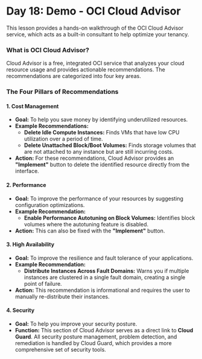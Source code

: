 # Day 18: Demo - OCI Cloud Advisor

This lesson provides a hands-on walkthrough of the OCI Cloud Advisor service, which acts as a built-in consultant to help optimize your tenancy.

### What is OCI Cloud Advisor?
Cloud Advisor is a free, integrated OCI service that analyzes your cloud resource usage and provides actionable recommendations. The recommendations are categorized into four key areas.

### The Four Pillars of Recommendations

#### 1. Cost Management
-   **Goal:** To help you save money by identifying underutilized resources.
-   **Example Recommendations:**
    -   **Delete Idle Compute Instances:** Finds VMs that have low CPU utilization over a period of time.
    -   **Delete Unattached Block/Boot Volumes:** Finds storage volumes that are not attached to any instance but are still incurring costs.
-   **Action:** For these recommendations, Cloud Advisor provides an **"Implement"** button to delete the identified resource directly from the interface.

#### 2. Performance
-   **Goal:** To improve the performance of your resources by suggesting configuration optimizations.
-   **Example Recommendation:**
    -   **Enable Performance Autotuning on Block Volumes:** Identifies block volumes where the autotuning feature is disabled.
-   **Action:** This can also be fixed with the **"Implement"** button.

#### 3. High Availability
-   **Goal:** To improve the resilience and fault tolerance of your applications.
-   **Example Recommendation:**
    -   **Distribute Instances Across Fault Domains:** Warns you if multiple instances are clustered in a single fault domain, creating a single point of failure.
-   **Action:** This recommendation is informational and requires the user to manually re-distribute their instances.

#### 4. Security
-   **Goal:** To help you improve your security posture.
-   **Function:** This section of Cloud Advisor serves as a direct link to **Cloud Guard**. All security posture management, problem detection, and remediation is handled by Cloud Guard, which provides a more comprehensive set of security tools.
